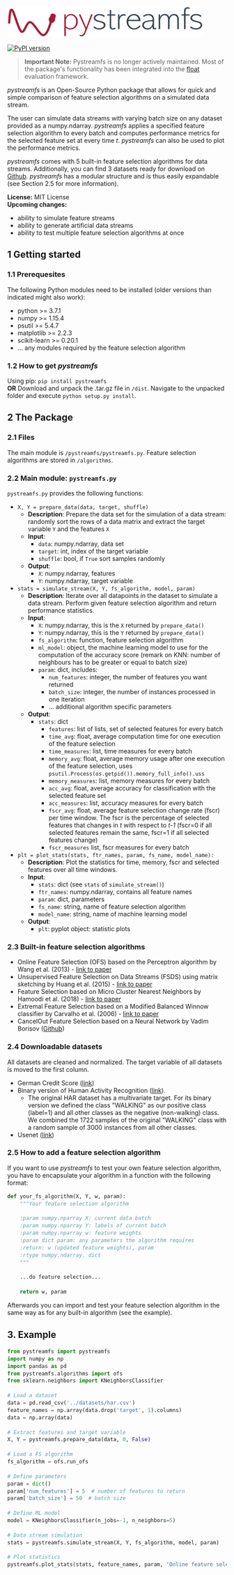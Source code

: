 <img src="https://raw.githubusercontent.com/haugjo/pystreamfs/master/logo.png" width="450" height="70"/>

[![PyPI version](https://badge.fury.io/py/pystreamfs.svg)](https://badge.fury.io/py/pystreamfs)

>**Important Note:** Pystreamfs is no longer actively maintained. Most of the package's functionality has been integrated into the [float](https://github.com/haugjo/float) evaluation framework.

*pystreamfs* is an Open-Source Python package that allows for quick and simple comparison of feature selection algorithms on a simulated data stream.

The user can simulate data streams with varying batch size on any dataset provided as a numpy.ndarray. 
*pystreamfs* applies a specified feature selection algorithm to every batch and computes performance metrics for the
selected feature set at every time *t*. *pystreamfs* can also be used to plot the performance metrics.

*pystreamfs* comes with 5 built-in feature selection algorithms for data streams. Additionally, you can find 3 datasets ready for download on [Github](https://github.com/haugjo/pystreamfs). 
*pystreamfs* has a modular structure and is thus easily expandable (see Section 2.5 for more information).

**License:** MIT License<br>
**Upcoming changes:**
* ability to simulate feature streams
* ability to generate artificial data streams
* ability to test multiple feature selection algorithms at once

## 1 Getting started
### 1.1 Prerequesites
The following Python modules need to be installed (older versions than indicated might also work):
* python >= 3.7.1
* numpy >= 1.15.4
* psutil >= 5.4.7
* matplotlib >= 2.2.3
* scikit-learn >= 0.20.1
* ... any modules required by the feature selection algorithm 

### 1.2 How to get *pystreamfs*
Using pip: ``pip install pystreamfs``<br>
**OR** Download and unpack the .tar.gz file in ``/dist``. Navigate to the unpacked folder and execute
``python setup.py install``.
 
## 2 The Package  
### 2.1 Files
The main module is ``/pystreamfs/pystreamfs.py``. Feature selection algorithms are stored in ``/algorithms``.
 
### 2.2 Main module: ``pystreamfs.py``
``pystreamfs.py`` provides the following functions:
* ``X, Y = prepare_data(data, target, shuffle)``
    * **Description**: Prepare the data set for the simulation of a data stream: randomly sort the rows of a data matrix and extract the target variable ``Y`` and the features ``X``
    * **Input**:
        * ``data``: numpy.ndarray, data set
        * ``target``: int, index of the target variable
        * ``shuffle``: bool, if ``True`` sort samples randomly
    * **Output**:
        * ``X``: numpy.ndarray, features
        * ``Y``: numpy.ndarray, target variable
* ``stats = simulate_stream(X, Y, fs_algorithm, model, param)``
    * **Description**: Iterate over all datapoints in the dataset to simulate a data stream. 
    Perform given feature selection algorithm and return performance statistics.
    * **Input**:
        * ``X``: numpy.ndarray, this is the ``X`` returned by ``prepare_data()``
        * ``Y``: numpy.ndarray, this is the ``Y`` returned by ``prepare_data()``
        * ``fs_algorithm``: function, feature selection algorithm
        * ``ml_model``: object, the machine learning model to use for the computation of the accuracy score 
        (remark on KNN: number of neighbours has to be greater or equal to batch size)
        * ``param``: dict, includes:
            * ``num_features``: integer, the number of features you want returned
            * ``batch_size``: integer, the number of instances processed in one iteration
            * ... additional algorithm specific parameters
    * **Output**:
        * ``stats``: dict
            * ``features``: list of lists, set of selected features for every batch
            * ``time_avg``: float, average computation time for one execution of the feature selection
            * ``time_measures``: list, time measures for every batch
            * ``memory_avg``: float, average memory usage after one execution of the feature selection, uses ``psutil.Process(os.getpid()).memory_full_info().uss``
            * ``memory_measures``: list, memory measures for every batch
            * ``acc_avg``: float, average accuracy for classification with the selected feature set
            * ``acc_measures``: list, accuracy measures for every batch
            * ``fscr_avg``: float, average feature selection change rate (fscr) per time window. 
            The fscr is the percentage of selected features that changes in *t* with respect to *t-1* (fscr=0 if all selected features remain the same, fscr=1 if all selected features change)
            * ``fscr_measures`` list, fscr measures for every batch
* ``plt = plot_stats(stats, ftr_names, param, fs_name, model_name):``
    * **Description**: Plot the statistics for time, memory, fscr and selected features over all time windows.
    * **Input**:
        * ``stats``: dict (see ``stats`` of ``simulate_stream()``)
        * ``ftr_names``: numpy.ndarray, contains all feature names
        * ``param``: dict, parameters
        * ``fs_name``: string, name of feature selection algorithm
        * ``model_name``: string, name of machine learning model
    * **Output**:
        * ``plt``: pyplot object: statistic plots

### 2.3 Built-in feature selection algorithms
* Online Feature Selection (OFS) based on the Perceptron algorithm by Wang et al. (2013) - [link to paper](https://ieeexplore.ieee.org/abstract/document/6522405)
* Unsupervised Feature Selection on Data Streams (FSDS) using matrix sketching by Huang et al. (2015) - [link to paper](https://dl.acm.org/citation.cfm?id=2806521)
* Feature Selection based on Micro Cluster Nearest Neighbors by Hamoodi et al. (2018) - [link to paper](https://www.sciencedirect.com/science/article/abs/pii/S0950705118304039)
* Extremal Feature Selection based on a Modified Balanced Winnow classifier by Carvalho et al. (2006) - [link to paper](https://dl.acm.org/citation.cfm?id=1150466)
* CancelOut Feature Selection based on a Neural Network by Vadim Borisov ([Github](https://github.com/unnir/CancelOut))
    
### 2.4 Downloadable datasets
All datasets are cleaned and normalized. The target variable of all datasets is moved to the first column.
* German Credit Score ([link](https://archive.ics.uci.edu/ml/datasets/statlog+(german+credit+data)))
* Binary version of Human Activity Recognition ([link](https://archive.ics.uci.edu/ml/datasets/Human+Activity+Recognition+Using+Smartphones)).
    * The original HAR dataset has a multivariate target. For its binary version we defined the class "WALKING" as our positive class (label=1) and all other classes as the negative (non-walking) class. 
    We combined the 1722 samples of the original "WALKING" class with a random sample of 3000 instances from all other classes.
* Usenet ([link](http://www.liaad.up.pt/kdus/products/datasets-for-concept-drift))

### 2.5 How to add a feature selection algorithm
If you want to use *pystreamfs* to test your own feature selection algorithm, you have to encapsulate your algorithm in a function
with the following format:
```python
def your_fs_algorithm(X, Y, w, param):
    """Your feature selection algorithm
    
    :param numpy.nparray X: current data batch
    :param numpy.nparray Y: labels of current batch
    :param numpy.nparray w: feature weights
    :param dict param: any parameters the algorithm requires
    :return: w (updated feature weights), param
    :rtype numpy.ndarray, dict
    """

    ...do feature selection...
    
    return w, param
```
Afterwards you can import and test your feature selection algorithm in the same way as for any built-in algorithm (see the example).

## 3. Example
```python
from pystreamfs import pystreamfs
import numpy as np
import pandas as pd
from pystreamfs.algorithms import ofs
from sklearn.neighbors import KNeighborsClassifier

# Load a dataset
data = pd.read_csv('../datasets/har.csv')
feature_names = np.array(data.drop('target', 1).columns)
data = np.array(data)

# Extract features and target variable
X, Y = pystreamfs.prepare_data(data, 0, False)

# Load a FS algorithm
fs_algorithm = ofs.run_ofs

# Define parameters
param = dict()
param['num_features'] = 5  # number of features to return
param['batch_size'] = 50  # batch size

# Define ML model
model = KNeighborsClassifier(n_jobs=-1, n_neighbors=5)

# Data stream simulation
stats = pystreamfs.simulate_stream(X, Y, fs_algorithm, model, param)

# Plot statistics
pystreamfs.plot_stats(stats, feature_names, param, 'Online feature selection (OFS)', 'K Nearest Neighbor').show()
```
